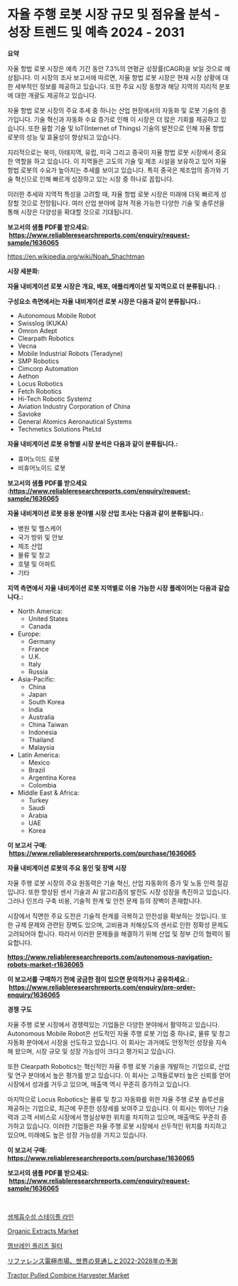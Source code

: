 <p><h1>자율 주행 로봇 시장 규모 및 점유율 분석 - 성장 트렌드 및 예측 2024 - 2031</h1></p><p><strong>요약</strong></p>
<p><p>자율 항법 로봇 시장은 예측 기간 동안 7.3%의 연평균 성장률(CAGR)을 보일 것으로 예상됩니다. 이 시장의 조사 보고서에 따르면, 자율 항법 로봇 시장은 현재 시장 상황에 대한 세부적인 정보를 제공하고 있습니다. 또한 주요 시장 동향과 해당 지역의 지리적 분포에 대한 개괄도 제공하고 있습니다.</p><p>자율 항법 로봇 시장의 주요 추세 중 하나는 산업 현장에서의 자동화 및 로봇 기술의 증가입니다. 기술 혁신과 자동화 수요 증가로 인해 이 시장은 더 많은 기회를 제공하고 있습니다. 또한 융합 기술 및 IoT(Internet of Things) 기술의 발전으로 인해 자율 항법 로봇의 성능 및 효율성이 향상되고 있습니다.</p><p>지리적으로는 북미, 아태지역, 유럽, 미국 그리고 중국이 자율 항법 로봇 시장에서 중요한 역할을 하고 있습니다. 이 지역들은 고도의 기술 및 제조 시설을 보유하고 있어 자율 항법 로봇의 수요가 높아지는 추세를 보이고 있습니다. 특히 중국은 제조업의 증가와 기술 혁신으로 인해 빠르게 성장하고 있는 시장 중 하나로 꼽힙니다.</p><p>이러한 추세와 지역적 특성을 고려할 때, 자율 항법 로봇 시장은 미래에 더욱 빠르게 성장할 것으로 전망됩니다. 여러 산업 분야에 걸쳐 적용 가능한 다양한 기술 및 솔루션을 통해 시장은 다양성을 확대할 것으로 기대됩니다.</p></p>
<p><strong>보고서의 샘플 PDF를 받으세요: &nbsp;<a href="https://www.reliableresearchreports.com/enquiry/request-sample/1636065">https://www.reliableresearchreports.com/enquiry/request-sample/1636065</a></strong></p>
<p><a href="https://en.wikipedia.org/wiki/Noah_Shachtman">https://en.wikipedia.org/wiki/Noah_Shachtman</a></p>
<p><strong>시장 세분화:</strong></p>
<p><strong> 자율 내비게이션 로봇 시장은 개요, 배포, 애플리케이션 및 지역으로 더 분류됩니다. :</strong></p>
<p><strong>구성요소 측면에서는 자율 내비게이션 로봇 시장은 다음과 같이 분류됩니다.:</strong></p>
<p><ul><li>Autonomous Mobile Robot</li><li>Swisslog (KUKA)</li><li>Omron Adept</li><li>Clearpath Robotics</li><li>Vecna</li><li>Mobile Industrial Robots (Teradyne)</li><li>SMP Robotics</li><li>Cimcorp Automation</li><li>Aethon</li><li>Locus Robotics</li><li>Fetch Robotics</li><li>Hi-Tech Robotic Systemz</li><li>Aviation Industry Corporation of China</li><li>Savioke</li><li>General Atomics Aeronautical Systems</li><li>Techmetics Solutions PteLtd</li></ul></p>
<p><strong> 자율 내비게이션 로봇 유형별 시장 분석은 다음과 같이 분류됩니다.:</strong></p>
<p><ul><li>휴머노이드 로봇</li><li>비휴머노이드 로봇</li></ul></p>
<p><strong>보고서의 샘플 PDF를 받으세요 :<a href="https://www.reliableresearchreports.com/enquiry/request-sample/1636065">https://www.reliableresearchreports.com/enquiry/request-sample/1636065</a></strong></p>
<p><strong> 자율 내비게이션 로봇 응용 분야별 시장 산업 조사는 다음과 같이 분류됩니다.:</strong></p>
<p><ul><li>병원 및 헬스케어</li><li>국가 방위 및 안보</li><li>제조 산업</li><li>물류 및 창고</li><li>호텔 및 아파트</li><li>기타</li></ul></p>
<p><strong>지역 측면에서 자율 내비게이션 로봇 지역별로 이용 가능한 시장 플레이어는 다음과 같습니다.:</strong></p>
<p><ul>
    <li>
        North America:
        <ul>
            <li>United States</li>
            <li>Canada</li>
        </ul>
    </li>
    <li>
        Europe:
        <ul>
            <li>Germany</li>
            <li>France</li>
            <li>U.K.</li>
            <li>Italy</li>
            <li>Russia</li>
        </ul>
    </li>
    <li>
        Asia-Pacific:
        <ul>
            <li>China</li>
            <li>Japan</li>
            <li>South Korea</li>
            <li>India</li>
            <li>Australia</li>
            <li>China Taiwan</li>
            <li>Indonesia</li>
            <li>Thailand</li>
            <li>Malaysia</li>
        </ul>
    </li>
    <li>
        Latin America:
        <ul>
            <li>Mexico</li>
            <li>Brazil</li>
            <li>Argentina Korea</li>
            <li>Colombia</li>
        </ul>
    </li>
    <li>
        Middle East & Africa:
        <ul>
            <li>Turkey</li>
            <li>Saudi</li>
            <li>Arabia</li>
            <li>UAE</li>
            <li>Korea</li>
        </ul>
    </li>
    </ul></p>
<p><strong>이 보고서 구매: &nbsp;<a href="https://www.reliableresearchreports.com/purchase/1636065">https://www.reliableresearchreports.com/purchase/1636065</a></strong></p>
<p><strong>자율 내비게이션 로봇의 주요 동인 및 장벽 시장</strong></p>
<p><p>자율 주행 로봇 시장의 주요 원동력은 기술 혁신, 산업 자동화의 증가 및 노동 인력 절감입니다. 또한 향상된 센서 기술과 AI 알고리즘의 발전도 시장 성장을 촉진하고 있습니다. 그러나 인프라 구축 비용, 기술적 한계 및 안전 문제 등의 장벽이 존재합니다.</p><p>시장에서 직면한 주요 도전은 기술적 한계를 극복하고 안전성을 확보하는 것입니다. 또한 규제 문제와 관련된 장벽도 있으며, 고비용과 저해상도의 센서로 인한 정확성 문제도 고려되어야 합니다. 따라서 이러한 문제들을 해결하기 위해 산업 및 정부 간의 협력이 필요합니다.</p></p>
<p><strong><a href="https://www.reliableresearchreports.com/autonomous-navigation-robots-market-r1636065">https://www.reliableresearchreports.com/autonomous-navigation-robots-market-r1636065</a></strong></p>
<p><strong>이 보고서를 구매하기 전에 궁금한 점이 있으면 문의하거나 공유하세요.: &nbsp;<a href="https://www.reliableresearchreports.com/enquiry/pre-order-enquiry/1636065">https://www.reliableresearchreports.com/enquiry/pre-order-enquiry/1636065</a></strong></p>
<p><strong>경쟁 구도</strong></p>
<p><p>자율 주행 로봇 시장에서 경쟁력있는 기업들은 다양한 분야에서 활약하고 있습니다. Autonomous Mobile Robot은 선도적인 자율 주행 로봇 기업 중 하나로, 물류 및 창고 자동화 분야에서 시장을 선도하고 있습니다. 이 회사는 과거에도 안정적인 성장을 지속해 왔으며, 시장 규모 및 성장 가능성이 크다고 평가되고 있습니다.</p><p>또한 Clearpath Robotics는 혁신적인 자율 주행 로봇 기술을 개발하는 기업으로, 산업 및 연구 분야에서 높은 평가를 받고 있습니다. 이 회사는 고객들로부터 높은 신뢰를 얻어 시장에서 성과를 거두고 있으며, 매출액 역시 꾸준히 증가하고 있습니다.</p><p>마지막으로 Locus Robotics는 물류 및 창고 자동화를 위한 자율 주행 로봇 솔루션을 제공하는 기업으로, 최근에 꾸준한 성장세를 보여주고 있습니다. 이 회사는 뛰어난 기술력과 고객 서비스로 시장에서 명실상부한 위치를 차지하고 있으며, 매출액도 꾸준히 증가하고 있습니다. 이러한 기업들은 자율 주행 로봇 시장에서 선두적인 위치를 차지하고 있으며, 미래에도 높은 성장 가능성을 가지고 있습니다.</p></p>
<p><strong>이 보고서 구매: &nbsp; <a href="https://www.reliableresearchreports.com/purchase/1636065">https://www.reliableresearchreports.com/purchase/1636065</a></strong></p>
<p><strong>보고서의 샘플 PDF를 받으세요: &nbsp;<a href="https://www.reliableresearchreports.com/enquiry/request-sample/1636065">https://www.reliableresearchreports.com/enquiry/request-sample/1636065</a></strong><strong></strong></p>
<p>&nbsp;</p>
<p><p><a href="https://github.com/rcabello548/Market-Research-Report-List-1/blob/main/9229791139825.md">생체흡수성 스테이플 라인</a></p><p><a href="https://github.com/JameTravis/Market-Research-Report-List-5/blob/main/organic-extracts-market.md">Organic Extracts Market</a></p><p><a href="https://medium.com/@ronnyreilly2022/%EB%A7%89-%ED%94%84%EB%A6%AC%ED%8B%B0%EB%93%9C-%ED%95%84%ED%84%B0-%EC%82%B0%EC%97%85-%EB%B6%84%EC%84%9D-%EB%B3%B4%EA%B3%A0%EC%84%9C-%EC%9D%91%EC%9A%A9-%EC%A7%80%EC%97%AD-%EA%B2%BD%EC%9F%81-%EC%A0%84%EB%9E%B5%EB%B3%84-%EC%8B%9C%EC%9E%A5-%EA%B7%9C%EB%AA%A8-%EC%A0%90%EC%9C%A0%EC%9C%A8-%ED%8A%B8%EB%A0%8C%EB%93%9C-2024-2031-f4cabd763a27">멤브레인 플리츠 필터</a></p><p><a href="https://medium.com/@hrhzhypq19/%E5%8F%82%E7%85%A7%E9%9B%BB%E6%A5%B5%E5%B8%82%E5%A0%B4-%E3%82%B0%E3%83%AD%E3%83%BC%E3%83%90%E3%83%AB%E5%B1%95%E6%9C%9B%E3%81%8A%E3%82%88%E3%81%B32022-2028%E5%B9%B4%E3%81%AE%E4%BA%88%E6%B8%AC%E5%B8%82%E5%A0%B4%E8%A6%8F%E6%A8%A1-%E3%82%B7%E3%82%A7%E3%82%A2-%E3%83%88%E3%83%AC%E3%83%B3%E3%83%89%E5%88%86%E6%9E%90%E3%83%AC%E3%83%9D%E3%83%BC%E3%83%88%E3%81%AB%E3%81%A4%E3%81%84%E3%81%A6-2024%E5%B9%B4%E3%81%8B%E3%82%892031%E5%B9%B4%E3%81%BE%E3%81%A7%E3%81%AE%E8%A3%BD%E5%93%81-%E6%B0%B4%E6%80%A7%E5%8F%82%E7%85%A7%E9%9B%BB%E6%A5%B5-%E9%9D%9E%E6%B0%B4%E7%B3%BB%E5%8F%82%E7%85%A7%E9%9B%BB%E6%A5%B5-%E3%81%8A%E3%82%88%E3%81%B3%E3%82%BB%E3%82%B0%E3%83%A1%E3%83%B3%E3%83%88%E4%BA%88%E6%B8%AC%E3%82%92%E7%B4%B9%E4%BB%8B-6203dc715c06">リファレンス電極市場、世界の見通しと2022-2028年の予測</a></p><p><a href="https://issuu.com/reportprime-2/docs/tractor-pulled-combine-harvester-market-size-2030.">Tractor Pulled Combine Harvester Market</a></p></p>
